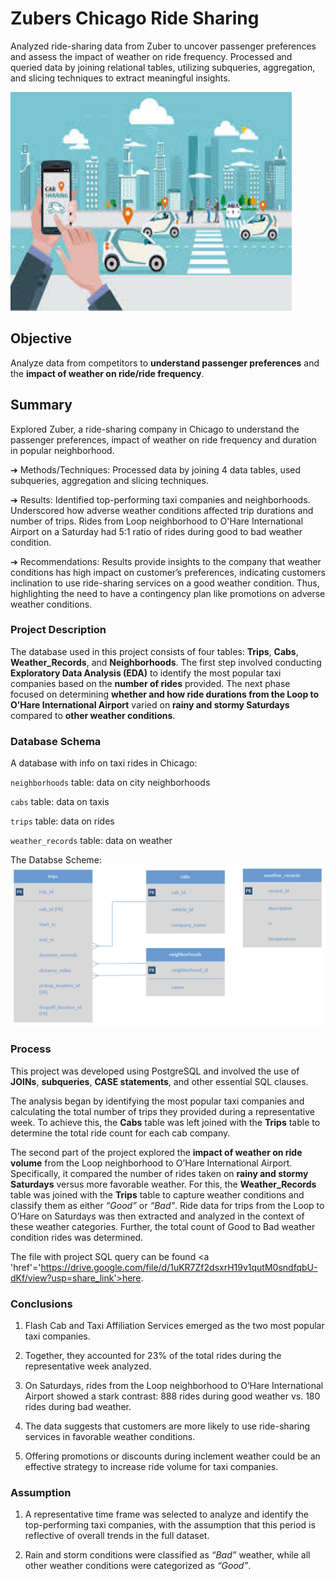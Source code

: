 # Zubers Chicago Ride Sharing
Analyzed ride-sharing data from Zuber to uncover passenger preferences and assess the impact of weather on ride frequency. Processed and queried data by joining relational tables, utilizing subqueries, aggregation, and slicing techniques to extract meaningful insights.

<img src="https://github.com/vandanadhakal/Zubers-Chicago-Ride-Sharing/blob/main/images.jpeg" width="450" height="350">

## Objective
Analyze data from competitors to **understand passenger preferences** and the **impact of weather on ride/ride frequency**.

## Summary
Explored Zuber, a ride-sharing company in Chicago to understand the passenger preferences, impact of weather on ride frequency and duration in popular neighborhood.

➔	Methods/Techniques: Processed data by joining 4 data tables, used subqueries, aggregation and slicing techniques.

➔	Results: Identified top-performing taxi companies and neighborhoods. Underscored how adverse weather conditions affected trip durations and number of trips. Rides from Loop neighborhood to O'Hare International Airport on a Saturday had 5:1 ratio of rides during good to bad weather condition.

➔	Recommendations: Results provide insights to the company that weather conditions has high impact on customer’s preferences, indicating customers inclination to use ride-sharing services on a good weather condition. Thus, highlighting the need to have a contingency plan like promotions on adverse weather conditions.

### Project Description
The database used in this project consists of four tables: **Trips**, **Cabs**, **Weather_Records**, and **Neighborhoods**.
The first step involved conducting **Exploratory Data Analysis (EDA)** to identify the most popular taxi companies based on the **number of rides** provided.
The next phase focused on determining **whether and how ride durations from the Loop to O’Hare International Airport** varied on **rainy and stormy Saturdays** compared to **other weather conditions**.

### Database Schema
A database with info on taxi rides in Chicago:

`neighborhoods` table: data on city neighborhoods

`cabs` table: data on taxis

`trips` table: data on rides

`weather_records` table: data on weather

The Databse Scheme:
<img src="https://github.com/vandanadhakal/Zubers-Chicago-Ride-Sharing/blob/main/Table%20Scheme.png">

### Process
This project was developed using PostgreSQL and involved the use of **JOINs**, **subqueries**, **CASE statements**, and other essential SQL clauses.

The analysis began by identifying the most popular taxi companies and calculating the total number of trips they provided during a representative week. To achieve this, the **Cabs** table was left joined with the **Trips** table to determine the total ride count for each cab company.

The second part of the project explored the **impact of weather on ride volume** from the Loop neighborhood to O’Hare International Airport. Specifically, it compared the number of rides taken on **rainy and stormy Saturdays** versus more favorable weather. For this, the **Weather_Records** table was joined with the **Trips** table to capture weather conditions and classify them as either *“Good”* or *“Bad"*. Ride data for trips from the Loop to O’Hare on Saturdays was then extracted and analyzed in the context of these weather categories. Further, the total count of Good to Bad weather condition rides was determined.

The file with project SQL query can be found <a 'href'='https://drive.google.com/file/d/1uKR7Zf2dsxrH19v1qutM0sndfqbU-dKf/view?usp=share_link'><u>here</u>.</a>

### Conclusions
1. Flash Cab and Taxi Affiliation Services emerged as the two most popular taxi companies.

2. Together, they accounted for 23% of the total rides during the representative week analyzed.

3. On Saturdays, rides from the Loop neighborhood to O’Hare International Airport showed a stark contrast: 888 rides during good weather vs. 180 rides during bad weather.

4. The data suggests that customers are more likely to use ride-sharing services in favorable weather conditions.

5. Offering promotions or discounts during inclement weather could be an effective strategy to increase ride volume for taxi companies.

### Assumption
1. A representative time frame was selected to analyze and identify the top-performing taxi companies, with the assumption that this period is reflective of overall trends in the full dataset.

2. Rain and storm conditions were classified as *“Bad”* weather, while all other weather conditions were categorized as *“Good”*.



